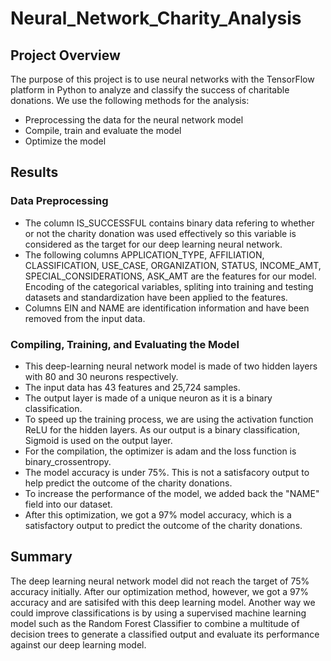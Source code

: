 # Neural_Network_Charity_Analysis

## Project Overview
The purpose of this project is to use neural networks with the TensorFlow platform in Python to analyze and classify the success of charitable donations.
We use the following methods for the analysis:

- Preprocessing the data for the neural network model
- Compile, train and evaluate the model
- Optimize the model

## Results

### Data Preprocessing
- The column IS_SUCCESSFUL contains binary data refering to whether or not the charity donation was used effectively so this variable is considered as the target for our deep learning neural network.
- The following columns APPLICATION_TYPE, AFFILIATION, CLASSIFICATION, USE_CASE, ORGANIZATION, STATUS, INCOME_AMT, SPECIAL_CONSIDERATIONS, ASK_AMT are the features for our model. Encoding of the categorical variables, spliting into training and testing datasets and standardization have been applied to the features.
- Columns EIN and NAME are identification information and have been removed from the input data.

### Compiling, Training, and Evaluating the Model
- This deep-learning neural network model is made of two hidden layers with 80 and 30 neurons respectively.
- The input data has 43 features and 25,724 samples.
- The output layer is made of a unique neuron as it is a binary classification.
- To speed up the training process, we are using the activation function ReLU for the hidden layers. As our output is a binary classification, Sigmoid is used on the output layer.
- For the compilation, the optimizer is adam and the loss function is binary_crossentropy.
- The model accuracy is under 75%. This is not a satisfacory output to help predict the outcome of the charity donations.
- To increase the performance of the model, we added back the "NAME" field into our dataset.
- After this optimization, we got a 97% model accuracy, which is a satisfactory output to predict the outcome of the charity donations.


## Summary
The deep learning neural network model did not reach the target of 75% accuracy initially. After our optimization method, however, we got a 97% accuracy and are satisifed with this deep learning model. Another way we could improve classifications is by using a supervised machine learning model such as the Random Forest Classifier to combine a multitude of decision trees to generate a classified output and evaluate its performance against our deep learning model.
